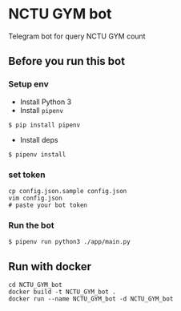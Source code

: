 # NCTU GYM bot
Telegram bot for query NCTU GYM count

## Before you run this bot

### Setup env

* Install Python 3
* Install `pipenv`
```
$ pip install pipenv
```
* Install deps
```
$ pipenv install
```

### set token
```
cp config.json.sample config.json
vim config.json
# paste your bot token
```

### Run the bot

```
$ pipenv run python3 ./app/main.py
```

## Run with docker
```
cd NCTU_GYM_bot
docker build -t NCTU_GYM_bot .
docker run --name NCTU_GYM_bot -d NCTU_GYM_bot
```
